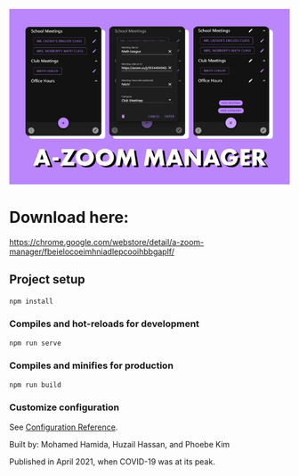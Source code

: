 ![Banner Logo](/unnamed.jpg)

# Download here:
https://chrome.google.com/webstore/detail/a-zoom-manager/fbeielocoeimhniadlepcooihbbgaplf/







## Project setup
```
npm install
```

### Compiles and hot-reloads for development
```
npm run serve
```

### Compiles and minifies for production
```
npm run build
```

### Customize configuration
See [Configuration Reference](https://cli.vuejs.org/config/).



Built by: Mohamed Hamida, Huzail Hassan, and Phoebe Kim

Published in April 2021, when COVID-19 was at its peak.
